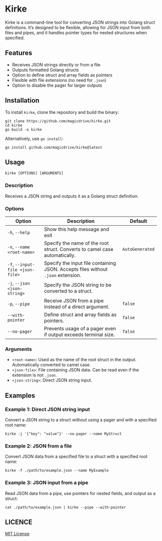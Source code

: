 Kirke
=====

Kirke is a command-line tool for converting JSON strings into Golang struct definitions. It’s designed to be flexible, allowing for JSON input from both files and pipes, and it handles pointer types for nested structures when specified.

Features
--------

* Receives JSON strings directly or from a file
* Outputs formatted Golang structs
* Option to define struct and array fields as pointers
* Flexible with file extensions (no need for `.json`)
* Option to disable the pager for larger outputs

Installation
------------

To install `kirke`, clone the repository and build the binary:

    git clone https://github.com/magicdrive/kirke.git
    cd kirke
    go build -o kirke

Alternatively, use `go install`:

    go install github.com/magicdrive/kirke@latest

Usage
-----

    kirke [OPTIONS] [ARGUMENTS]

### Description

Receives a JSON string and outputs it as a Golang struct definition.

### Options

Option                           | Description                                                                      | Default
-------------------------------- | -------------------------------------------------------------------------------- | ---------------
`-h`, `--help`                   | Show this help message and exit                                                  |
`-n`, `--name <root-name>`       | Specify the name of the root struct. Converts to camel case automatically.       | `AutoGenerated`
`-f`, `--input-file <json-file>` | Specify the input file containing JSON. Accepts files without `.json` extension. |
`-j`, `--json <json-string>`     | Specify the JSON string to be converted to a struct.                             |
`-p`, `--pipe`                   | Receive JSON from a pipe instead of a direct argument.                           | `false`
`--with-pointer`                 | Define struct and array fields as pointers.                                      | `false`
`--no-pager`                     | Prevents usage of a pager even if output exceeds terminal size.                  | `false`

### Arguments

* `<root-name>`: Used as the name of the root struct in the output. Automatically converted to camel case.
* `<json-file>`: File containing JSON data. Can be read even if the extension is not `.json`.
* `<json-string>`: Direct JSON string input.

Examples
--------

### Example 1: Direct JSON string input

Convert a JSON string to a struct without using a pager and with a specified root name:

    kirke -j '{"key": "value"}' --no-pager --name MyStruct

### Example 2: JSON from a file

Convert JSON data from a specified file to a struct with a specified root name:

    kirke -f ./path/to/example.json --name MyExample

### Example 3: JSON input from a pipe

Read JSON data from a pipe, use pointers for nested fields, and output as a struct:

    cat ./path/to/example.json | kirke --pipe --with-pointer

LICENCE
-----

[MIT License](https://github.com/magicdrive/kirke/LICENCE)
